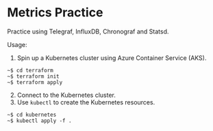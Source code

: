 # Metrics Practice

Practice using Telegraf, InfluxDB, Chronograf and Statsd.

Usage:

1. Spin up a Kubernetes cluster using Azure Container Service (AKS).

```
~$ cd terraform
~$ terraform init
~$ terraform apply
```

2. Connect to the Kubernetes cluster.
3. Use `kubectl` to create the Kubernetes resources.

```
~$ cd kubernetes
~$ kubectl apply -f .
```